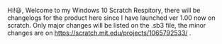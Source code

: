 Hi!😃, Welcome to my Windows 10 Scratch Respitory, there will be changelogs for the product here since I have launched ver 1.00 now on scratch. Only major changes will be listed on the .sb3 file, the minor changes are on https://scratch.mit.edu/projects/1065792533/ .
